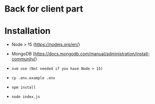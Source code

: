# Back for client part

# Installation

- Node > 15 (https://nodejs.org/en/)
- MongoDB (https://docs.mongodb.com/manual/administration/install-community/)


- ```nvm use (Not needed if you have Node > 15)```
- ```cp .env.example .env```
- ```npm install```
- ```node index.js```

